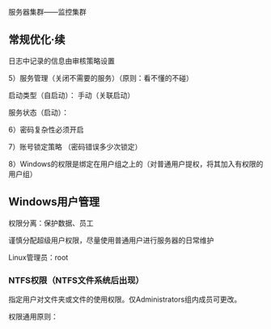服务器集群——监控集群

## 常规优化·续

日志中记录的信息由审核策略设置

5）服务管理（关闭不需要的服务）（原则：看不懂的不碰） 

启动类型（自启动）： 手动（关联启动）

服务状态（启动）：

6）密码复杂性必须开启

7）账号锁定策略 （密码错误多少次锁定）

8）Windows的权限是绑定在用户组之上的（对普通用户提权，将其加入有权限的用户组）

## Windows用户管理

权限分离：保护数据、员工

谨慎分配超级用户权限，尽量使用普通用户进行服务器的日常维护

Linux管理员：root

### NTFS权限（NTFS文件系统后出现）

指定用户对文件夹或文件的使用权限。仅Administrators组内成员可更改。

权限通用原则：



